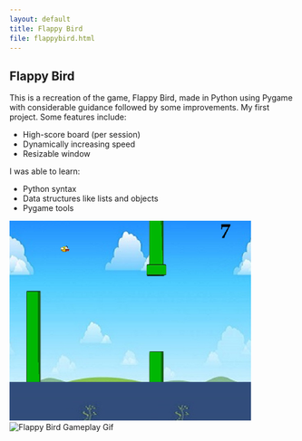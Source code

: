 ```yaml
---
layout: default
title: Flappy Bird
file: flappybird.html
---
```


## Flappy Bird
This is a recreation of the game, Flappy Bird, made in Python using Pygame with considerable guidance followed by some improvements. My first project. Some features include:
* High-score board (per session)
* Dynamically increasing speed
* Resizable window

I was able to learn:
* Python syntax
* Data structures like lists and objects
* Pygame tools

![Flappy Bird Gameplay Screenshot](/assets/img/fbsc.png)
![Flappy Bird Gameplay Gif](/assets/img/fbpreview.gif)